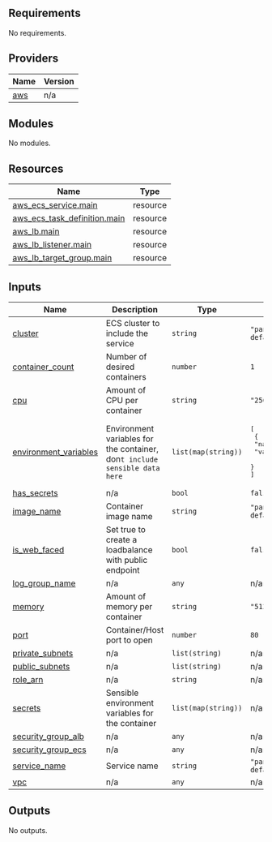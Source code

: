 <!-- BEGIN_TF_DOCS -->
## Requirements

No requirements.

## Providers

| Name | Version |
|------|---------|
| <a name="provider_aws"></a> [aws](#provider\_aws) | n/a |

## Modules

No modules.

## Resources

| Name | Type |
|------|------|
| [aws_ecs_service.main](https://registry.terraform.io/providers/hashicorp/aws/latest/docs/resources/ecs_service) | resource |
| [aws_ecs_task_definition.main](https://registry.terraform.io/providers/hashicorp/aws/latest/docs/resources/ecs_task_definition) | resource |
| [aws_lb.main](https://registry.terraform.io/providers/hashicorp/aws/latest/docs/resources/lb) | resource |
| [aws_lb_listener.main](https://registry.terraform.io/providers/hashicorp/aws/latest/docs/resources/lb_listener) | resource |
| [aws_lb_target_group.main](https://registry.terraform.io/providers/hashicorp/aws/latest/docs/resources/lb_target_group) | resource |

## Inputs

| Name | Description | Type | Default | Required |
|------|-------------|------|---------|:--------:|
| <a name="input_cluster"></a> [cluster](#input\_cluster) | ECS cluster to include the service | `string` | `"pantori-default"` | no |
| <a name="input_container_count"></a> [container\_count](#input\_container\_count) | Number of desired containers | `number` | `1` | no |
| <a name="input_cpu"></a> [cpu](#input\_cpu) | Amount of CPU per container | `string` | `"256"` | no |
| <a name="input_environment_variables"></a> [environment\_variables](#input\_environment\_variables) | Environment variables for the container, don`t include sensible data here` | `list(map(string))` | <pre>[<br>  {<br>    "name": "name",<br>    "value": "value"<br>  }<br>]</pre> | no |
| <a name="input_has_secrets"></a> [has\_secrets](#input\_has\_secrets) | n/a | `bool` | `false` | no |
| <a name="input_image_name"></a> [image\_name](#input\_image\_name) | Container image name | `string` | `"pantori-default"` | no |
| <a name="input_is_web_faced"></a> [is\_web\_faced](#input\_is\_web\_faced) | Set true to create a loadbalance with public endpoint | `bool` | `false` | no |
| <a name="input_log_group_name"></a> [log\_group\_name](#input\_log\_group\_name) | n/a | `any` | n/a | yes |
| <a name="input_memory"></a> [memory](#input\_memory) | Amount of memory per container | `string` | `"512"` | no |
| <a name="input_port"></a> [port](#input\_port) | Container/Host port to open | `number` | `80` | no |
| <a name="input_private_subnets"></a> [private\_subnets](#input\_private\_subnets) | n/a | `list(string)` | n/a | yes |
| <a name="input_public_subnets"></a> [public\_subnets](#input\_public\_subnets) | n/a | `list(string)` | n/a | yes |
| <a name="input_role_arn"></a> [role\_arn](#input\_role\_arn) | n/a | `string` | n/a | yes |
| <a name="input_secrets"></a> [secrets](#input\_secrets) | Sensible environment variables for the container | `list(map(string))` | n/a | yes |
| <a name="input_security_group_alb"></a> [security\_group\_alb](#input\_security\_group\_alb) | n/a | `any` | n/a | yes |
| <a name="input_security_group_ecs"></a> [security\_group\_ecs](#input\_security\_group\_ecs) | n/a | `any` | n/a | yes |
| <a name="input_service_name"></a> [service\_name](#input\_service\_name) | Service name | `string` | `"pantori-default"` | no |
| <a name="input_vpc"></a> [vpc](#input\_vpc) | n/a | `any` | n/a | yes |

## Outputs

No outputs.
<!-- END_TF_DOCS -->